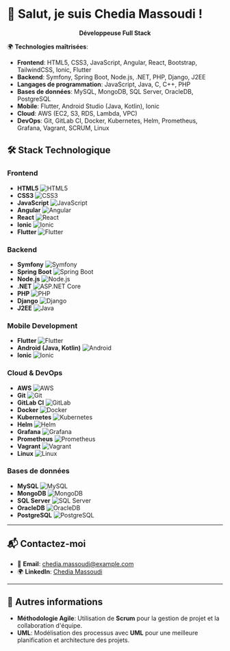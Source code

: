 # 👋 Salut, je suis Chedia Massoudi !

<p align="center">
  <strong>Développeuse Full Stack</strong>
</p>

🌍 **Technologies maîtrisées**:
- **Frontend**: HTML5, CSS3, JavaScript, Angular, React, Bootstrap, TailwindCSS, Ionic, Flutter
- **Backend**: Symfony, Spring Boot, Node.js, .NET, PHP, Django, J2EE
- **Langages de programmation**: JavaScript, Java, C, C++, PHP
- **Bases de données**: MySQL, MongoDB, SQL Server, OracleDB, PostgreSQL
- **Mobile**: Flutter, Android Studio (Java, Kotlin), Ionic
- **Cloud**: AWS (EC2, S3, RDS, Lambda, VPC)
- **DevOps**: Git, GitLab CI, Docker, Kubernetes, Helm, Prometheus, Grafana, Vagrant, SCRUM, Linux

## 🛠️ Stack Technologique

### Frontend
- **HTML5** ![HTML5](https://img.shields.io/badge/html5-%23E34F26.svg?style=for-the-badge&logo=html5&logoColor=white)
- **CSS3** ![CSS3](https://img.shields.io/badge/css3-%231572B6.svg?style=for-the-badge&logo=css3&logoColor=white)
- **JavaScript** ![JavaScript](https://img.shields.io/badge/javascript-%23323330.svg?style=for-the-badge&logo=javascript&logoColor=%23F7DF1E)
- **Angular** ![Angular](https://img.shields.io/badge/angular-%23DD0031.svg?style=for-the-badge&logo=angular&logoColor=white)
- **React** ![React](https://img.shields.io/badge/react-%2320232a.svg?style=for-the-badge&logo=react&logoColor=%2361DAFB)
- **Ionic** ![Ionic](https://img.shields.io/badge/ionic-%23000000.svg?style=for-the-badge&logo=ionic&logoColor=white)
- **Flutter** ![Flutter](https://img.shields.io/badge/flutter-%2302568C.svg?style=for-the-badge&logo=flutter&logoColor=white)

### Backend
- **Symfony** ![Symfony](https://img.shields.io/badge/symfony-%23000000.svg?style=for-the-badge&logo=symfony&logoColor=white)
- **Spring Boot** ![Spring Boot](https://img.shields.io/badge/spring%20boot-%236DB33F.svg?style=for-the-badge&logo=spring&logoColor=white)
- **Node.js** ![Node.js](https://img.shields.io/badge/node.js-%23339933.svg?style=for-the-badge&logo=node.js&logoColor=white)
- **.NET** ![ASP.NET Core](https://img.shields.io/badge/asp.net%20core-%23239120.svg?style=for-the-badge&logo=asp.net&logoColor=white)
- **PHP** ![PHP](https://img.shields.io/badge/php-%23777BB4.svg?style=for-the-badge&logo=php&logoColor=white)
- **Django** ![Django](https://img.shields.io/badge/django-%23092E20.svg?style=for-the-badge&logo=django&logoColor=white)
- **J2EE** ![Java](https://img.shields.io/badge/java-%23F7DF1E.svg?style=for-the-badge&logo=java&logoColor=black)

### Mobile Development
- **Flutter** ![Flutter](https://img.shields.io/badge/flutter-%2302568C.svg?style=for-the-badge&logo=flutter&logoColor=white)
- **Android (Java, Kotlin)** ![Android](https://img.shields.io/badge/android-%2320232a.svg?style=for-the-badge&logo=android&logoColor=%2361DAFB)
- **Ionic** ![Ionic](https://img.shields.io/badge/ionic-%23000000.svg?style=for-the-badge&logo=ionic&logoColor=white)

### Cloud & DevOps
- **AWS** ![AWS](https://img.shields.io/badge/aws-%23FF9900.svg?style=for-the-badge&logo=amazon-aws&logoColor=white)
- **Git** ![Git](https://img.shields.io/badge/git-%23F05032.svg?style=for-the-badge&logo=git&logoColor=white)
- **GitLab CI** ![GitLab](https://img.shields.io/badge/gitlab-%23181717.svg?style=for-the-badge&logo=gitlab&logoColor=white)
- **Docker** ![Docker](https://img.shields.io/badge/docker-%232496ED.svg?style=for-the-badge&logo=docker&logoColor=white)
- **Kubernetes** ![Kubernetes](https://img.shields.io/badge/kubernetes-%23326CE5.svg?style=for-the-badge&logo=kubernetes&logoColor=white)
- **Helm** ![Helm](https://img.shields.io/badge/helm-%23000%20black.svg?style=for-the-badge&logo=helm&logoColor=white)
- **Grafana** ![Grafana](https://img.shields.io/badge/grafana-%23F46800.svg?style=for-the-badge&logo=grafana&logoColor=white)
- **Prometheus** ![Prometheus](https://img.shields.io/badge/prometheus-%23E6523E.svg?style=for-the-badge&logo=prometheus&logoColor=white)
- **Vagrant** ![Vagrant](https://img.shields.io/badge/vagrant-%23F47D2B.svg?style=for-the-badge&logo=vagrant&logoColor=white)
- **Linux** ![Linux](https://img.shields.io/badge/linux-%23FCC624.svg?style=for-the-badge&logo=linux&logoColor=black)

### Bases de données
- **MySQL** ![MySQL](https://img.shields.io/badge/mysql-%2300f.svg?style=for-the-badge&logo=mysql&logoColor=white)
- **MongoDB** ![MongoDB](https://img.shields.io/badge/mongodb-%2347A248.svg?style=for-the-badge&logo=mongodb&logoColor=white)
- **SQL Server** ![SQL Server](https://img.shields.io/badge/sql%20server-%23F7D65D.svg?style=for-the-badge&logo=microsoft%20sql%20server&logoColor=white)
- **OracleDB** ![OracleDB](https://img.shields.io/badge/oracle-%23F80000.svg?style=for-the-badge&logo=oracle&logoColor=white)
- **PostgreSQL** ![PostgreSQL](https://img.shields.io/badge/postgresql-%23316192.svg?style=for-the-badge&logo=postgresql&logoColor=white)

---

## 📬 Contactez-moi
- 📧 **Email**: chedia.massoudi@example.com
- 🌍 **LinkedIn**: [Chedia Massoudi](https://www.linkedin.com/in/chedia-massoudi/)

---

## 🚀 Autres informations
- **Méthodologie Agile**: Utilisation de **Scrum** pour la gestion de projet et la collaboration d'équipe.
- **UML**: Modélisation des processus avec **UML** pour une meilleure planification et architecture des projets.
